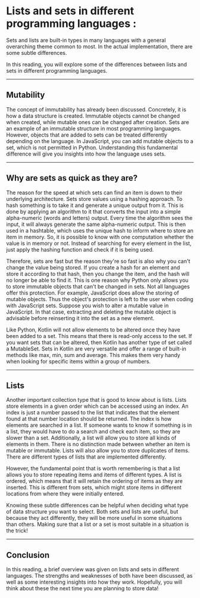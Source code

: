 # Lists and sets in different programming languages :

Sets and lists are built-in types in many languages with a general overarching theme common to most. In the actual implementation, there are some subtle differences.

In this reading, you will explore some of the differences between lists and sets in different programming languages.

---



## Mutability

The concept of immutability has already been discussed. Concretely, it is how a data structure is created. Immutable objects cannot be changed when created, while mutable ones can be changed after creation. Sets are an example of an immutable structure in most programming languages. However, objects that are added to sets can be treated differently depending on the language. In JavaScript, you can add mutable objects to a set, which is not permitted in Python. Understanding this fundamental difference will give you insights into how the language uses sets.

---



## Why are sets as quick as they are?

The reason for the speed at which sets can find an item is down to their underlying architecture. Sets store values using a hashing approach. To hash something is to take it and generate a unique output from it. This is done by applying an algorithm to it that converts the input into a simple alpha-numeric (words and letters) output. Every time the algorithm sees the input, it will always generate the same alpha-numeric output. This is then used in a hashtable, which uses the unique hash to inform where to store an item in memory. So, it is possible to know with one computation whether the value is in memory or not. Instead of searching for every element in the list, just apply the hashing function and check if it is being used.

Therefore, sets are fast but the reason they're so fast is also why you can't change the value being stored. If you create a hash for an element and store it according to that hash, then you change the item, and the hash will no longer be able to find it. This is one reason why Python only allows you to store immutable objects that can't be changed in sets. Not all languages offer this protection. For example, JavaScript does allow the storing of mutable objects. Thus the object's protection is left to the user when coding with JavaScript sets. Suppose you wish to alter a mutable value in JavaScript. In that case, extracting and deleting the mutable object is advisable before reinserting it into the set as a new element.

Like Python, Kotlin will not allow elements to be altered once they have been added to a set. This means that there is read-only access to the set. If you want sets that can be altered, then Kotlin has another type of set called a MutableSet. Sets in Kotlin are very versatile and offer a range of built-in methods like max, min, sum and average. This makes them very handy when looking for specific items within a group of numbers.

---



## Lists

Another important collection type that is good to know about is lists. Lists store elements in a given order which can be accessed using an index. An index is just a number passed to the list that indicates that the element found at that number location should be returned. The index is how elements are searched in a list. If someone wants to know if something is in a list, they would have to do a search and check each item, so they are slower than a set. Additionally, a list will allow you to store all kinds of elements in them. There is no distinction made between whether an item is mutable or immutable. Lists will also allow you to store duplicates of items. There are different types of lists that are implemented differently.

However, the fundamental point that is worth remembering is that a list allows you to store repeating items and items of different types. A list is ordered, which means that it will retain the ordering of items as they are inserted. This is different from sets, which might store items in different locations from where they were initially entered.

Knowing these subtle differences can be helpful when deciding what type of data structure you want to select. Both sets and lists are useful, but because they act differently, they will be more useful in some situations than others. Making sure that a list or a set is most suitable in a situation is the trick!

---



## Conclusion

In this reading, a brief overview was given on lists and sets in different languages. The strengths and weaknesses of both have been discussed, as well as some interesting insights into how they work. Hopefully, you will think about these the next time you are planning to store data!
